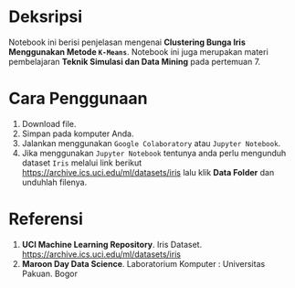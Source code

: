 # Deksripsi
Notebook ini berisi penjelasan mengenai **Clustering Bunga Iris Menggunakan Metode `K-Means`**. Notebook ini juga merupakan materi pembelajaran **Teknik Simulasi dan Data Mining** pada pertemuan 7. 

# **Cara Penggunaan**

1. Download file.
2. Simpan pada komputer Anda. 
3. Jalankan menggunakan `Google Colaboratory` atau `Jupyter Notebook`.
4. Jika menggunakan `Jupyter Notebook` tentunya anda perlu mengunduh dataset `Iris` melalui link berikut https://archive.ics.uci.edu/ml/datasets/iris lalu klik **Data Folder** dan unduhlah filenya. 

# Referensi

1. **UCI Machine Learning Repository**. Iris Dataset. https://archive.ics.uci.edu/ml/datasets/iris
2. **Maroon Day Data Science**. Laboratorium Komputer : Universitas Pakuan. Bogor
